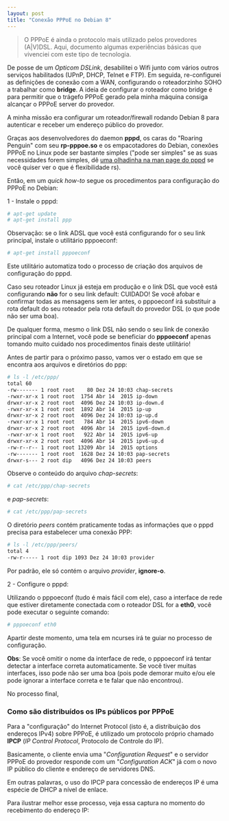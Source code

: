 ```yaml
---
layout: post
title: "Conexão PPPoE no Debian 8"
---
```


> O PPPoE é ainda o protocolo mais utilizado pelos provedores (A\|V)DSL. Aqui, documento algumas experiências básicas que vivenciei com este tipo de tecnologia.

De posse de um *Opticom DSLink*, desabilitei o Wifi junto com vários outros serviços habilitados (UPnP, DHCP, Telnet e FTP). Em seguida, re-configurei as definições de conexão com a WAN, configurando o roteadorzinho SOHO a trabalhar como **bridge**. A ideia de configurar o roteador como bridge é para permitir que o trágefo PPPoE gerado pela minha máquina consiga alcançar o PPPoE server do provedor.

A minha missão era configurar um roteador/firewall rodando Debian 8 para autenticar e receber um endereço público do provedor.

Graças aos desenvolvedores do daemon **pppd**, os caras do "Roaring Penguin" com seu **rp-pppoe.so** e os empacotadores do Debian, conexões PPPoE no Linux pode ser bastante simples ("pode ser simples" se as suas necessidades forem simples, dê [uma olhadinha na man page do pppd](https://ppp.samba.org/pppd.html) se você quiser ver o que é flexibilidade rs).

Então, em um *quick how-to* segue os procedimentos para configuração do PPPoE no Debian:

1 - Instale o pppd:

```bash
# apt-get update
# apt-get install ppp
```

Observação: se o link ADSL que você está configurando for o seu link principal, instale o utilitário pppoeconf:

```bash
# apt-get install pppoeconf
```

Este utilitário automatiza todo o processo de criação dos arquivos de configuração do pppd.

Caso seu roteador Linux já esteja em produção e o link DSL que você está configurando **não** for o seu link default: CUIDADO! Se você afobar e confirmar todas as mensagens sem ler antes, o pppoeconf irá substituir a rota default do seu roteador pela rota default do provedor DSL (o que pode não ser uma boa).

De qualquer forma, mesmo o link DSL não sendo o seu link de conexão principal com a Internet, você pode se beneficiar do **pppoeconf** apenas tomando muito cuidado nos procedimentos finais deste utilitário!

Antes de partir para o próximo passo, vamos ver o estado em que se encontra aos arquivos e diretórios do ppp:

```bash
# ls -l /etc/ppp/
total 60
-rw------- 1 root root    80 Dez 24 10:03 chap-secrets
-rwxr-xr-x 1 root root  1754 Abr 14  2015 ip-down
drwxr-xr-x 2 root root  4096 Dez 24 10:03 ip-down.d
-rwxr-xr-x 1 root root  1892 Abr 14  2015 ip-up
drwxr-xr-x 2 root root  4096 Dez 24 10:03 ip-up.d
-rwxr-xr-x 1 root root   784 Abr 14  2015 ipv6-down
drwxr-xr-x 2 root root  4096 Abr 14  2015 ipv6-down.d
-rwxr-xr-x 1 root root   922 Abr 14  2015 ipv6-up
drwxr-xr-x 2 root root  4096 Abr 14  2015 ipv6-up.d
-rw-r--r-- 1 root root 13209 Abr 14  2015 options
-rw------- 1 root root  1628 Dez 24 10:03 pap-secrets
drwxr-s--- 2 root dip   4096 Dez 24 10:03 peers
```

Observe o conteúdo do arquivo *chap-secrets*:

```bash
# cat /etc/ppp/chap-secrets
```

e *pap-secrets*:

```bash
# cat /etc/ppp/pap-secrets
```

O diretório *peers* contém praticamente todas as informações que o pppd precisa para estabelecer uma conexão PPP:

```bash
# ls -l /etc/ppp/peers/
total 4
-rw-r----- 1 root dip 1093 Dez 24 10:03 provider
```

Por padrão, ele só contém o arquivo *provider*, **ignore-o**.

2 - Configure o pppd:

Utilizando o pppoeconf (tudo é mais fácil com ele), caso a interface de rede que estiver diretamente conectada com o roteador DSL for a **eth0**, você pode executar o seguinte comando:

```bash
# pppoeconf eth0
```

Apartir deste momento, uma tela em ncurses irá te guiar no processo de configuração.

**Obs**: Se você omitir o nome da interface de rede, o pppoeconf irá tentar detectar a interface correta automaticamente. Se você tiver muitas interfaces, isso pode não ser uma boa (pois pode demorar muito e/ou ele pode ignorar a interface correta e te falar que não encontrou).

No processo final, 


### Como são distribuídos os IPs públicos por PPPoE

Para a "configuração" do Internet Protocol (isto é, a distribuição dos endereços IPv4) sobre PPPoE, é utilizado um protocolo próprio chamado **IPCP** (*IP Control Protocol*, Protocolo de Controle do IP).

Basicamente, o cliente envia uma "*Configuration Request*" e o servidor PPPoE do provedor responde com um "*Configuration ACK*" já com o novo IP público do cliente e endereço de servidores DNS.

Em outras palavras, o uso do IPCP para concessão de endereços IP é uma espécie de DHCP a nível de enlace.

Para ilustrar melhor esse processo, veja essa captura no momento do recebimento do endereço IP:

